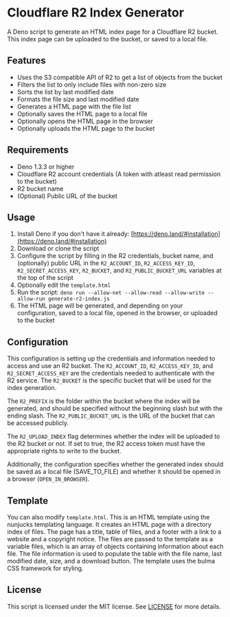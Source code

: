# Cloudflare R2 Index Generator

A Deno script to generate an HTML index page for a Cloudflare R2 bucket. This index page can be uploaded to the bucket, or saved to a local file.

## Features

*   Uses the S3 compatible API of R2 to get a list of objects from the bucket
*   Filters the list to only include files with non-zero size
*   Sorts the list by last modified date
*   Formats the file size and last modified date
*   Generates a HTML page with the file list
*   Optionally saves the HTML page to a local file
*   Optionally opens the HTML page in the browser
*   Optionally uploads the HTML page to the bucket

## Requirements

*   Deno 1.3.3 or higher
*   Cloudflare R2 account credentials (A token with atleast read permission to the bucket)
*   R2 bucket name
*   (Optional) Public URL of the bucket

## Usage

1.  Install Deno if you don't have it already: [https://deno.land/#installation](https://deno.land/#installation)
2.  Download or clone the script
3.  Configure the script by filling in the R2 credentials, bucket name, and (optionally) public URL in the `R2_ACCOUNT_ID`, `R2_ACCESS_KEY_ID`, `R2_SECRET_ACCESS_KEY`, `R2_BUCKET`, and `R2_PUBLIC_BUCKET_URL` variables at the top of the script
4.  Optionally edit the `template.html` 
4.  Run the script: `deno run --allow-net --allow-read --allow-write --allow-run generate-r2-index.js`
5.  The HTML page will be generated, and depending on your configuration, saved to a local file, opened in the browser, or uploaded to the bucket

## Configuration

This configuration is setting up the credentials and information needed to access and use an R2 bucket. The `R2_ACCOUNT_ID`, `R2_ACCESS_KEY_ID`, and `R2_SECRET_ACCESS_KEY` are the credentials needed to authenticate with the R2 service. The `R2_BUCKET` is the specific bucket that will be used for the index generation.

The `R2_PREFIX` is the folder within the bucket where the index will be generated, and should be specified without the beginning slash but with the ending slash. The `R2_PUBLIC_BUCKET_URL` is the URL of the bucket that can be accessed publicly.

The `R2_UPLOAD_INDEX` flag determines whether the index will be uploaded to the R2 bucket or not. If set to true, the R2 access token must have the appropriate rights to write to the bucket.

Additionally, the configuration specifies whether the generated index should be saved as a local file (SAVE_TO_FILE) and whether it should be opened in a browser (`OPEN_IN_BROWSER`).

## Template

You can also modify `template.html`. This is an HTML template using the nunjucks templating language. It creates an HTML page with a directory index of files. The page has a title, table of files, and a footer with a link to a website and a copyright notice. The files are passed to the template as a variable files, which is an array of objects containing information about each file. The file information is used to populate the table with the file name, last modified date, size, and a download button. The template uses the bulma CSS framework for styling.

## License

This script is licensed under the MIT license. See [LICENSE](https://chat.openai.com/LICENSE) for more details.
